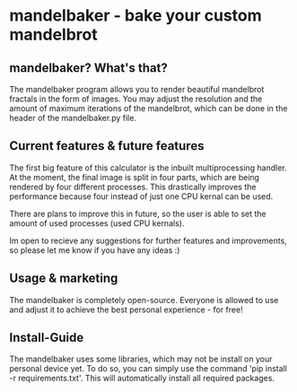 # mandelbaker - bake your custom mandelbrot

## mandelbaker? What's that? 

The mandelbaker program allows you to render beautiful mandelbrot fractals in the form of images.
You may adjust the resolution and the amount of maximum iterations of the mandelbrot, which can be done in the header of the mandelbaker.py file.

## Current features & future features

The first big feature of this calculator is the inbuilt multiprocessing handler. At the moment, the final image is split in four parts, which are being rendered by four different processes. This drastically improves the performance because four instead of just one CPU kernal can be used.

There are plans to improve this in future, so the user is able to set the amount of used processes (used CPU kernals).

Im open to recieve any suggestions for further features and improvements, so please let me know if you have any ideas :)

## Usage & marketing

The mandelbaker is completely open-source. Everyone is allowed to use and adjust it to achieve the best personal experience - for free!

## Install-Guide

The mandelbaker uses some libraries, which may not be install on your personal device yet. To do so, you can simply use the command 'pip install -r requirements.txt'. This will automatically install all required packages.